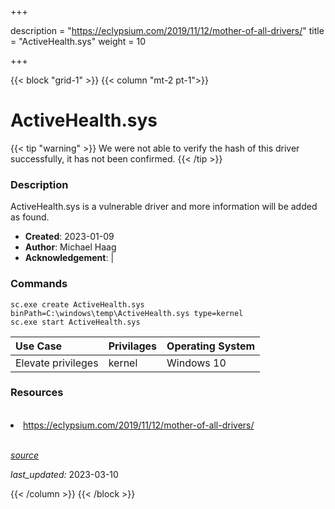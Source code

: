 +++

description = "https://eclypsium.com/2019/11/12/mother-of-all-drivers/"
title = "ActiveHealth.sys"
weight = 10

+++


{{< block "grid-1" >}}
{{< column "mt-2 pt-1">}}


# ActiveHealth.sys 


{{< tip "warning" >}}
We were not able to verify the hash of this driver successfully, it has not been confirmed.
{{< /tip >}}


### Description

ActiveHealth.sys is a vulnerable driver and more information will be added as found.

- **Created**: 2023-01-09
- **Author**: Michael Haag
- **Acknowledgement**:  | [](https://twitter.com/)

### Commands

```
sc.exe create ActiveHealth.sys binPath=C:\windows\temp\ActiveHealth.sys type=kernel
sc.exe start ActiveHealth.sys
```

| Use Case | Privilages | Operating System | 
|:---- | ---- | ---- |
| Elevate privileges | kernel | Windows 10 |

### Resources
<br>
<li><a href=" https://eclypsium.com/2019/11/12/mother-of-all-drivers/"> https://eclypsium.com/2019/11/12/mother-of-all-drivers/</a></li>
<br>



[*source*](https://github.com/magicsword-io/LOLDrivers/tree/main/yaml/activehealth.sys.yml)

*last_updated:* 2023-03-10








{{< /column >}}
{{< /block >}}
